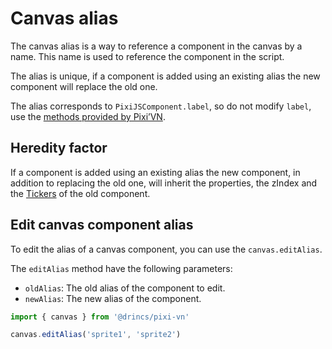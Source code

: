 # Canvas alias

The canvas alias is a way to reference a component in the canvas by a name. This name is used to reference the component in the script.

The alias is unique, if a component is added using an existing alias the new component will replace the old one.

The alias corresponds to `PixiJSComponent.label`, so do not modify `label`, use the [methods provided by Pixi’VN](/start/canvas-functions.md).

## Heredity factor

If a component is added using an existing alias the new component, in addition to replacing the old one, will inherit the properties, the zIndex and the [Tickers](/start/tickers.md) of the old component.

## Edit canvas component alias

To edit the alias of a canvas component, you can use the `canvas.editAlias`.

The `editAlias` method have the following parameters:

* `oldAlias`: The old alias of the component to edit.
* `newAlias`: The new alias of the component.

```typescript
import { canvas } from '@drincs/pixi-vn'

canvas.editAlias('sprite1', 'sprite2')
```
